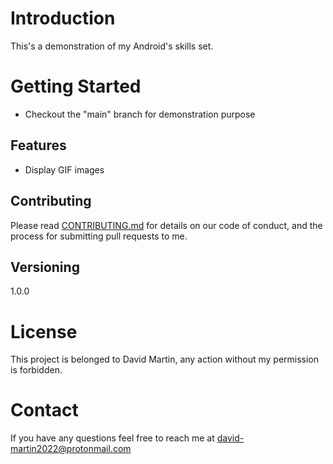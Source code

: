 # Introduction 
This's a demonstration of my Android's skills set.

# Getting Started
* Checkout the "main" branch for demonstration purpose

## Features
* Display GIF images

## Contributing

Please read [CONTRIBUTING.md](CONTRIBUTING.md) for details on our code of conduct, and the process for submitting pull requests to me.

## Versioning

1.0.0

# License
This project is belonged to David Martin, any action without my permission is forbidden.

# Contact
If you have any questions feel free to reach me at david-martin2022@protonmail.com
